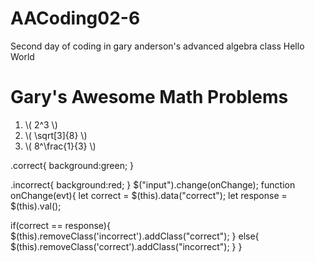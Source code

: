 # AACoding02-6
Second day of coding in gary anderson's advanced algebra class
Hello World
<!DOCTYPE html>
<html lang="en">
<head>
<meta charset="UTF-8">
<meta name="apple-mobile-web-app-title" content="CodePen">
<title>AACoding02-6</title>
</head>
<body translate="no">
<script src="https://polyfill.io/v3/polyfill.min.js?features=es6"></script>
<script id="MathJax-script" async src="https://cdn.jsdelivr.net/npm/mathjax@3/es5/tex-mml-chtml.js"></script>
<h1>Gary's Awesome Math Problems</h1>
<ol>
<li>\( 2^3 \)</li>
<li>\( \sqrt[3]{8} \)</li>
<li>\( 8^\frac{1}{3} \)
</ol>
</body>
</html>
.correct{
  background:green;
}

.incorrect{
  background:red;
}
$("input").change(onChange);
function onChange(evt){
  let correct = $(this).data("correct");
  let response = $(this).val();
  
  if(correct == response){
    $(this).removeClass('incorrect').addClass("correct");
  } else{
    $(this).removeClass('correct').addClass("incorrect");
  }
}
